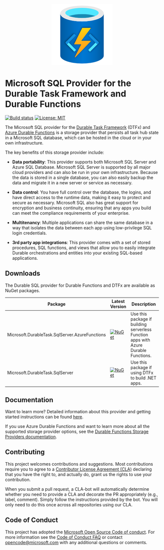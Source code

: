 ﻿<p align="center">
  <a href="https://microsoft.github.io/durabletask-mssql/">
    <img alt="Durable Task SQL Provider" src="./docs/media/logo.png">
  </a>
</p>

# Microsoft SQL Provider for the Durable Task Framework and Durable Functions

[![Build status](https://github.com/microsoft/durabletask-mssql/workflows/Build%20and%20Test/badge.svg)](https://github.com/microsoft/durabletask-mssql/actions?workflow=Build+and+Test)
[![License: MIT](https://img.shields.io/badge/License-MIT-blue.svg)](https://opensource.org/licenses/MIT)

The Microsoft SQL provider for the [Durable Task Framework](https://github.com/Azure/durabletask) (DTFx) and [Azure Durable Functions](https://docs.microsoft.com/azure/azure-functions/durable/durable-functions-overview) is a storage provider that persists all task hub state in a Microsoft SQL database, which can be hosted in the cloud or in your own infrastructure.

The key benefits of this storage provider include:

* **Data portability**: This provider supports both Microsoft SQL Server and Azure SQL Database. Microsoft SQL Server is supported by all major cloud providers and can also be run in your own infrastructure. Because the data is stored in a single database, you can also easily backup the data and migrate it in a new server or service as necessary.

* **Data control**: You have full control over the database, the logins, and have direct access to the runtime data, making it easy to protect and secure as necessary. Microsoft SQL also has great support for encryption and business continuity, ensuring that any apps you build can meet the compliance requirements of your enterprise.

* **Multitenancy**: Multiple applications can share the same database in a way that isolates the data between each app using low-privilege SQL login credentials.

* **3rd party app integrations**: This provider comes with a set of stored procedures, SQL functions, and views that allow you to easily integrate Durable orchestrations and entities into your existing SQL-based applications.

## Downloads

The Durable SQL provider for Durable Functions and DTFx are available as NuGet packages.

| Package | Latest Version | Description |
| ------- | -------------- | ----------- |
| Microsoft.DurableTask.SqlServer.AzureFunctions | [![NuGet](https://img.shields.io/nuget/v/Microsoft.DurableTask.SqlServer.AzureFunctions.svg?style=flat)](https://www.nuget.org/packages/Microsoft.DurableTask.SqlServer.AzureFunctions/) | Use this package if building serverless Function apps with Azure Durable Functions. |
| Microsoft.DurableTask.SqlServer | [![NuGet](https://img.shields.io/nuget/v/Microsoft.DurableTask.SqlServer.svg?style=flat)](https://www.nuget.org/packages/Microsoft.DurableTask.SqlServer/) | Use this package if using DTFx to build .NET apps. |

## Documentation

Want to learn more? Detailed information about this provider and getting started instructions can be found [here](https://microsoft.github.io/durabletask-mssql/).

If you use Azure Durable Functions and want to learn more about all the supported storage provider options, see the [Durable Functions Storage Providers documentation](https://docs.microsoft.com/azure/azure-functions/durable/durable-functions-storage-providers).

## Contributing

This project welcomes contributions and suggestions. Most contributions require you to agree to a [Contributor License Agreement (CLA)](https://cla.microsoft.com) declaring that you have the right to, and actually do, grant us the rights to use your contribution.

When you submit a pull request, a CLA-bot will automatically determine whether you need to provide a CLA and decorate the PR appropriately (e.g., label, comment). Simply follow the instructions provided by the bot. You will only need to do this once across all repositories using our CLA.

## Code of Conduct

 This project has adopted the [Microsoft Open Source Code of conduct](https://opensource.microsoft.com/codeofconduct/).
 For more information see the [Code of Conduct FAQ](https://opensource.microsoft.com/codeofconduct/faq/) or contact [opencode@microsoft.com](mailto:opencode@microsoft.com) with any additional questions or comments.
